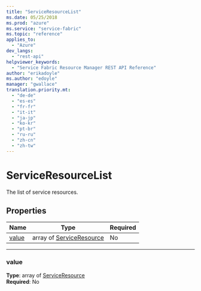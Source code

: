 ```yaml
---
title: "ServiceResourceList"
ms.date: 05/25/2018
ms.prod: "azure"
ms.service: "service-fabric"
ms.topic: "reference"
applies_to: 
  - "Azure"
dev_langs: 
  - "rest-api"
helpviewer_keywords: 
  - "Service Fabric Resource Manager REST API Reference"
author: "erikadoyle"
ms.author: "edoyle"
manager: "gwallace"
translation.priority.mt: 
  - "de-de"
  - "es-es"
  - "fr-fr"
  - "it-it"
  - "ja-jp"
  - "ko-kr"
  - "pt-br"
  - "ru-ru"
  - "zh-cn"
  - "zh-tw"
---
```

# ServiceResourceList

The list of service resources.

## Properties
| Name | Type | Required |
| --- | --- | --- |
| [value](#value) | array of [ServiceResource](sfrp-2017-07-01-preview-model-serviceresource.md) | No |

____
### value
__Type__: array of [ServiceResource](sfrp-2017-07-01-preview-model-serviceresource.md) <br/>
__Required__: No<br/>
<br/>

